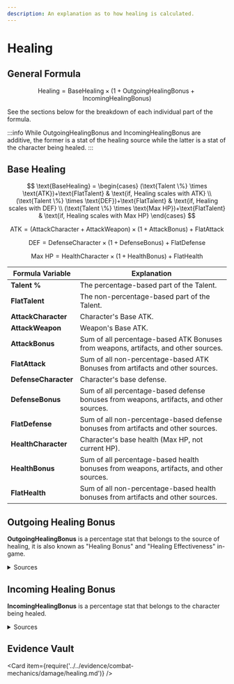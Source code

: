 ```yaml
---
description: An explanation as to how healing is calculated.
---
```

# Healing

## General Formula

$$
\text{Healing} = \text{BaseHealing} \times (1+\text{OutgoingHealingBonus}+\text{IncomingHealingBonus})
$$

See the sections below for the breakdown of each individual part of the formula.

:::info
While OutgoingHealingBonus and IncomingHealingBonus are additive, the former is a stat of the healing source while the latter is a stat of the character being healed.
:::

## Base Healing

$$
\text{BaseHealing} =
\begin{cases}
  (\text{Talent \%} \times \text{ATK})+\text{FlatTalent} & \text{if, Healing scales with ATK} \\
  (\text{Talent \%} \times \text{DEF})+\text{FlatTalent} & \text{if, Healing scales with DEF} \\
  (\text{Talent \%} \times \text{Max HP})+\text{FlatTalent} & \text{if, Healing scales with Max HP}
\end{cases}
$$

$$
\text{ATK} = (\text{AttackCharacter} + \text{AttackWeapon}) \times (1 + \text{AttackBonus}) + \text{FlatAttack}
$$

$$
\text{DEF} = \text{DefenseCharacter} \times (1 + \text{DefenseBonus}) + \text{FlatDefense}
$$

$$
\text{Max HP} = \text{HealthCharacter} \times (1 + \text{HealthBonus}) + \text{FlatHealth}
$$

| Formula Variable      | Explanation                                                                             |
| --------------------- | --------------------------------------------------------------------------------------- |
| **Talent %**          | The percentage-based part of the Talent.                                                |
| **FlatTalent**        | The non-percentage-based part of the Talent.                                            |
| **AttackCharacter**   | Character's Base ATK.                                                                |
| **AttackWeapon**      | Weapon's Base ATK.                                                                   |
| **AttackBonus**       | Sum of all percentage-based ATK Bonuses from weapons, artifacts, and other sources.  |
| **FlatAttack**        | Sum of all non-percentage-based ATK Bonuses from artifacts and other sources.        |
| **DefenseCharacter**  | Character's base defense.                                                               |
| **DefenseBonus**      | Sum of all percentage-based defense bonuses from weapons, artifacts, and other sources. |
| **FlatDefense**       | Sum of all non-percentage-based defense bonuses from artifacts and other sources.       |
| **HealthCharacter**   | Character's base health \(Max HP, not current HP\).                                     |
| **HealthBonus**       | Sum of all percentage-based health bonuses from weapons, artifacts, and other sources.  |
| **FlatHealth**        | Sum of all non-percentage-based health bonuses from artifacts and other sources.        |

## Outgoing Healing Bonus

**OutgoingHealingBonus** is a percentage stat that belongs to the source of healing, it is also known as "Healing Bonus" and "Healing Effectiveness" in-game.  

<details>

<summary>Sources</summary>

Characters:
* Jean's [**Ascension Stat**](../../characters/anemo/jean.md#base-stats)
* Sangonomiya Kokomi's [**Flawless Strategy**](../../characters/hydro/sangonomiya-kokomi.md#ascension-passives) \(Passive\)
* Sangonimiya Kokomi's [**Song of Pearls**](../../characters/hydro/sangonomiya-kokomi.md#ascension-passives) \(A4\)
* Kuki Shinobu's [**Breaking Free**](../../characters/electro/kuki-shinobu.md#ascension-passives) \(A1\)
* Qiqi's [**Ascension Stat**](../../characters/cryo/qiqi.md#base-stats)

Weapons:
* [**Everlasting Moonglow**](../../equipment/weapons/catalysts.md#everlasting-moonglow) \(Passive\)

Artifacts:
* [**Maiden Beloved**](../../equipment/artifacts.md#maiden-beloved) \(2-Piece Set Bonus\)
* [**Ocean-Hued Clam**](../../equipment/artifacts.md#ocean-hued-clam) \(2-Piece Set Bonus\)

Food:
  * Golden Crab — 6~10%
  * Butter Crab — 6~10%
  * Unagi Chazuke — 15~20%
  * Biryani — 6~10%

</details>

## Incoming Healing Bonus

**IncomingHealingBonus** is a percentage stat that belongs to the character being healed.  

<details>

<summary>Sources</summary>

Characters:
* Diona's [**Cat's Tail Closing Time**](../../characters/cryo/diona.md#constellations) \(C6\)
* Dori's [**Discretionary Supplement**](../../characters/electro/dori.md#constellations) \(C4\)
* Qiqi's [**Life-Prolonging Methods**](../../characters/cryo/qiqi.md#ascension-passives) \(A1\)

Artifacts:
* [**Maiden Beloved**](../../equipment/artifacts.md#maiden-beloved) \(4-Piece Set Bonus\)
* [**Traveling Doctor**](../../equipment/artifacts.md#traveling-doctor) \(2-Piece Set Bonus\)

</details>

## Evidence Vault

<Card item={require('../../evidence/combat-mechanics/damage/healing.md')} />
